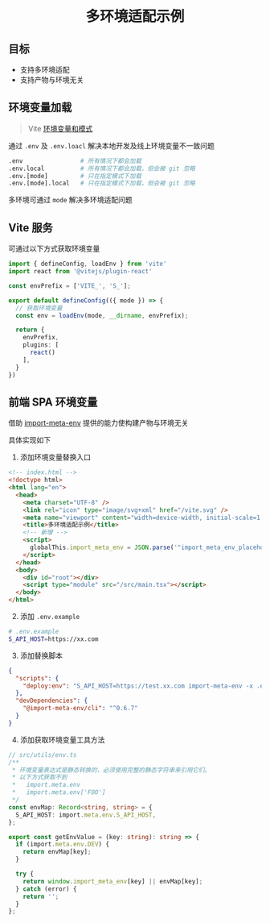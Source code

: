 <h1 align="center">
  多环境适配示例
</h1>

## 目标

- 支持多环境适配
- 支持产物与环境无关

## 环境变量加载

> Vite [环境变量和模式](https://cn.vitejs.dev/guide/env-and-mode.html#env-files)

通过 `.env` 及 `.env.loacl` 解决本地开发及线上环境变量不一致问题 

```sh
.env                # 所有情况下都会加载
.env.local          # 所有情况下都会加载，但会被 git 忽略
.env.[mode]         # 只在指定模式下加载
.env.[mode].local   # 只在指定模式下加载，但会被 git 忽略
```

多环境可通过 `mode` 解决多环境适配问题

## Vite 服务

可通过以下方式获取环境变量

```ts
import { defineConfig, loadEnv } from 'vite'
import react from '@vitejs/plugin-react'

const envPrefix = ['VITE_', 'S_'];

export default defineConfig(({ mode }) => {
  // 获取环境变量
  const env = loadEnv(mode, __dirname, envPrefix);

  return {
    envPrefix,
    plugins: [
      react()
    ],
  }
})
```

## 前端 SPA 环境变量

借助 [import-meta-env](https://github.com/iendeavor/import-meta-env) 提供的能力使构建产物与环境无关

具体实现如下

1. 添加环境变量替换入口

```html
<!-- index.html -->
<!doctype html>
<html lang="en">
  <head>
    <meta charset="UTF-8" />
    <link rel="icon" type="image/svg+xml" href="/vite.svg" />
    <meta name="viewport" content="width=device-width, initial-scale=1.0" />
    <title>多环境适配示例</title>
    <!-- 新增 -->
    <script>
      globalThis.import_meta_env = JSON.parse('"import_meta_env_placeholder"')
    </script>
  </head>
  <body>
    <div id="root"></div>
    <script type="module" src="/src/main.tsx"></script>
  </body>
</html>
```

2. 添加 `.env.example`

```sh
# .env.example
S_API_HOST=https://xx.com
```

3. 添加替换脚本

```json
{
  "scripts": {
    "deploy:env": "S_API_HOST=https://test.xx.com import-meta-env -x .env.example -p dist/index.html"
  },
  "devDependencies": {
    "@import-meta-env/cli": "^0.6.7"
  }
}
```

4. 添加获取环境变量工具方法

```ts
// src/utils/env.ts
/**
 * 环境变量表达式是静态转换的，必须使用完整的静态字符串来引用它们。
 * 以下方式获取不到
 *   import.meta.env
 *   import.meta.env['FOO']
 */
const envMap: Record<string, string> = {
  S_API_HOST: import.meta.env.S_API_HOST,
};

export const getEnvValue = (key: string): string => {
  if (import.meta.env.DEV) {
    return envMap[key];
  }

  try {
    return window.import_meta_env[key] || envMap[key];
  } catch (error) {
    return '';
  }
};
```